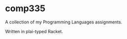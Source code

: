 comp335
=======
A collection of my Programming Languages assignments.


Written in plai-typed Racket.
